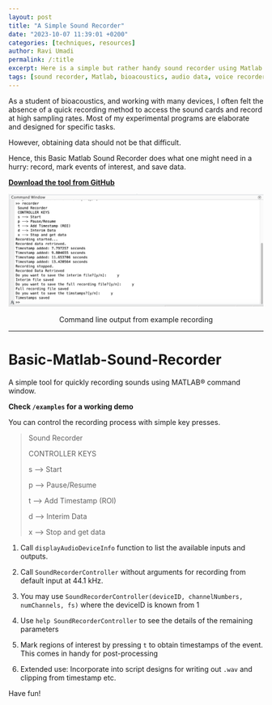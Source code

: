 ```yaml
---
layout: post
title: "A Simple Sound Recorder"
date: "2023-10-07 11:39:01 +0200"
categories: [techniques, resources]
author: Ravi Umadi
permalink: /:title
excerpt: Here is a simple but rather handy sound recorder using Matlab command window. Works with the on-board audio device or any external sound card. Record and save data, mark times and control recording, all with a few keys.
tags: [sound recorder, Matlab, bioacoustics, audio data, voice recorder]
---
```

As a student of bioacoustics, and working with many devices, I often felt the absence of a quick recording method to access the sound cards and record at high sampling rates. Most of my experimental programs are elaborate and designed for specific tasks. 

However, obtaining data should not be that difficult.

Hence, this Basic Matlab Sound Recorder does what one might need in a hurry: record, mark events of interest, and save data. 

**[Download the tool from GitHub](https://github.com/raviumadi/Basic-Matlab-Sound-Recorder)**

<div style="text-align: center;">
  <img src="/images/A-Simple-Sound-Recorder-1.png" alt="" width="" height="">
  <p class="image-caption">Command line output from example recording</p>
</div>
<hr class="bottom-line">

# Basic-Matlab-Sound-Recorder

A simple tool for quickly recording sounds using MATLAB&reg; command window.

**Check `/examples` for a working demo**

You can control the recording process with simple key presses.

> Sound Recorder
>
> CONTROLLER KEYS
>
> s --> Start
>
> p --> Pause/Resume
>
> t --> Add Timestamp (ROI)
>
> d --> Interim Data
>
> x --> Stop and get data

1. Call `displayAudioDeviceInfo` function to list the available inputs and outputs.

2. Call `SoundRecorderController` without arguments for recording from default input at 44.1 kHz.

3. You may use `SoundRecorderController(deviceID, channelNumbers, numChannels, fs)` where the deviceID is known from 1
4. Use `help SoundRecorderController` to see the details of the remaining parameters
5. Mark regions of interest by pressing `t` to obtain timestamps of the event. This comes in handy for post-processing
6. Extended use: Incorporate into script designs for writing out `.wav` and clipping from timestamp etc.

Have fun!

